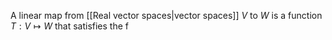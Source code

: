 A linear map from [[Real vector spaces|vector spaces]] $V$ to $W$ is a function $T:V\mapsto W$ that satisfies the f